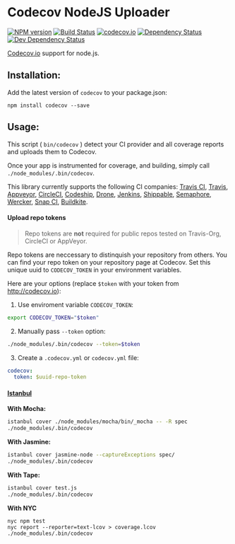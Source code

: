 # Codecov NodeJS Uploader

[![NPM version][npm-image]][npm-url]
[![Build Status][travis-image]][travis-url] [![codecov.io](https://codecov.io/github/codecov/codecov-node/coverage.svg?branch=master)](https://codecov.io/github/codecov/codecov-node?branch=master)
[![Dependency Status][depstat-image]][depstat-url]
[![Dev Dependency Status][devdepstat-image]][devdepstat-url]

[Codecov.io](https://codecov.io/) support for node.js.

## Installation:
Add the latest version of `codecov` to your package.json:
```
npm install codecov --save
```

## Usage:

This script ( `bin/codecov` ) detect your CI provider and all coverage reports and uploads them to Codecov.

Once your app is instrumented for coverage, and building, simply call `./node_modules/.bin/codecov`.

This library currently supports the following CI companies: [Travis CI](https://travis-ci.org/), [Travis](https://travis-ci.com/), [Appveyor](https://appveyor.com/), [CircleCI](https://circleci.com/), [Codeship](https://codeship.io/), [Drone](https://drone.io/), [Jenkins](http://jenkins-ci.org/), [Shippable](https://shippable.com/), [Semaphore](https://semaphoreapp.com/), [Wercker](https://wercker.com/), [Snap CI](https://snap-ci.com/), [Buildkite](https://buildkite.com/).

#### Upload repo tokens

> Repo tokens are **not** required for public repos tested on Travis-Org, CircleCI or AppVeyor.

Repo tokens are neccessary to distinquish your repository from others. You can find your repo token on your repository page at Codecov. Set this unique uuid to `CODECOV_TOKEN` in your environment variables.

Here are your options (replace `$token` with your token from <http://codecov.io>):

1. Use enviroment variable `CODECOV_TOKEN`:

  ```bash
  export CODECOV_TOKEN="$token"
  ```

2. Manually pass `--token` option:

  ```bash
  ./node_modules/.bin/codecov --token=$token
  ```

3. Create a `.codecov.yml` or `codecov.yml` file:

  ```yaml
  codecov:
    token: $uuid-repo-token
  ```

#### [Istanbul](https://github.com/gotwarlost/istanbul)

**With Mocha:**

```sh
istanbul cover ./node_modules/mocha/bin/_mocha -- -R spec
./node_modules/.bin/codecov
```

**With Jasmine:**

```sh
istanbul cover jasmine-node --captureExceptions spec/
./node_modules/.bin/codecov
```

**With Tape:**

```sh
istanbul cover test.js
./node_modules/.bin/codecov
```

[travis-image]: https://travis-ci.org/codecov/codecov-node.svg?branch=master
[travis-url]: https://travis-ci.org/codecov/codecov-node

[npm-url]: https://npmjs.org/package/codecov
[npm-image]: https://img.shields.io/npm/v/codecov.svg

[depstat-url]: https://david-dm.org/codecov/codecov-node
[depstat-image]: https://img.shields.io/david/codecov/codecov-node/master.svg

[devdepstat-url]: https://david-dm.org/codecov/codecov-node#info=devDependencies
[devdepstat-image]: https://img.shields.io/david/dev/codecov/codecov-node/master.svg

**With NYC**

```
nyc npm test
nyc report --reporter=text-lcov > coverage.lcov
./node_modules/.bin/codecov
```
